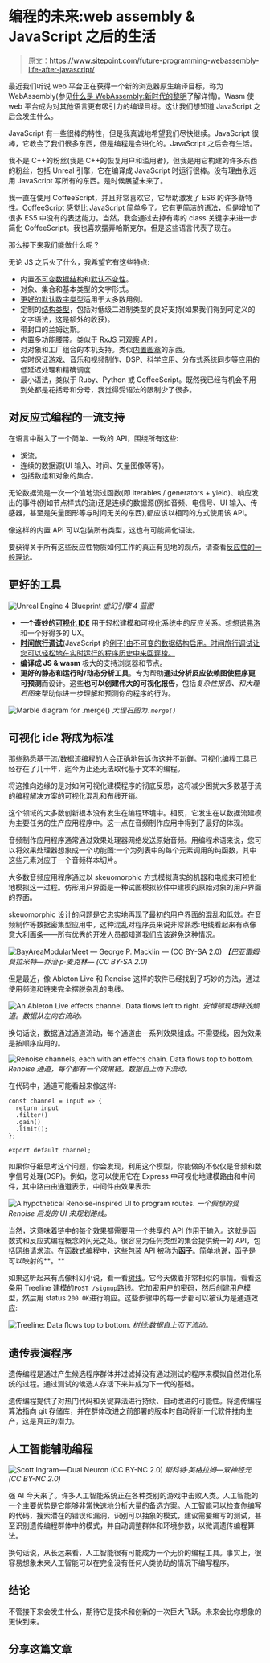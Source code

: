 # 编程的未来:web assembly & JavaScript 之后的生活

> 原文：<https://www.sitepoint.com/future-programming-webassembly-life-after-javascript/>

最近我们听说 web 平台正在获得一个新的浏览器原生编译目标，称为 WebAssembly(参见[什么是 WebAssembly:新时代的黎明](https://medium.com/javascript-scene/what-is-webassembly-the-dawn-of-a-new-era-61256ec5a8f6)了解详情)。Wasm 使 web 平台成为对其他语言更有吸引力的编译目标。这让我们想知道 JavaScript 之后会发生什么。

JavaScript 有一些很棒的特性，但是我真诚地希望我们尽快继续。JavaScript 很棒，它教会了我们很多东西，但是编程是会进化的。JavaScript 之后会有生活。

我不是 C++的粉丝(我是 C++的恢复用户和滥用者)，但我是用它构建的许多东西的粉丝，包括 Unreal 引擎，它在编译成 JavaScript 时运行很棒。没有理由永远用 JavaScript 写所有的东西。是时候展望未来了。

我一直在使用 CoffeeScript，并且非常喜欢它，它帮助激发了 ES6 的许多新特性。CoffeeScript 感觉比 JavaScript 简单多了。它有更简洁的语法，但是增加了很多 ES5 中没有的表达能力。当然，我会通过去掉有毒的 class 关键字来进一步简化 CoffeeScript。我也喜欢摆弄哈斯克尔。但是这些语言代表了现在。

那么接下来我们能做什么呢？

无论 JS 之后火了什么，我希望它有这些特点:

*   内置[不可变数据结构](http://clojure.org/data_structures)和[默认不变性](https://medium.com/javascript-scene/the-dao-of-immutability-9f91a70c88cd)。
*   对象、集合和基本类型的文字形式。
*   [更好的默认数字类型](http://dec64.com/)适用于大多数用例。
*   定制的[结构类型](https://en.wikipedia.org/wiki/Structural_type_system)，包括对低级二进制类型的良好支持(如果我们得到可定义的文字语法，这是额外的收获)。
*   带封口的兰姆达斯。
*   内置多功能腰带。类似于 [RxJS 可观察 API](https://github.com/Reactive-Extensions/RxJS/blob/master/doc/api/core/observable.md) 。
*   对对象和工厂组合的本机支持。类似[内置图章](http://chimera.labs.oreilly.com/books/1234000000262/ch03.html#prototypal_inheritance_with_stamps)的东西。
*   实时保证游戏、音乐和视频制作、DSP、科学应用、分布式系统同步等应用的低延迟处理和精确调度
*   最小语法，类似于 Ruby、Python 或 CoffeeScript。既然我已经有机会不用到处都是花括号和分号，我觉得受语法的限制少了很多。

## 对反应式编程的一流支持

在语言中融入了一个简单、一致的 API，围绕所有这些:

*   溪流。
*   连续的数据源(UI 输入、时间、矢量图像等等)。
*   包括数组和对象的集合。

无论数据流是一次一个值地流过函数(即 iterables / generators + yield)、响应发出的事件(例如节点样式的流)还是连续的数据源(例如音频、电信号、UI 输入、传感器，甚至是矢量图形等与时间无关的东西),都应该以相同的方式使用该 API。

像这样的内置 API 可以包装所有类型，这也有可能简化语法。

要获得关于所有这些反应性物质如何工作的真正有见地的观点，请查看[反应性的一般理论](https://github.com/kriskowal/gtor/blob/master/README.md)。

## 更好的工具

![Unreal Engine 4 Blueprint](img/06bbabac2eb3e62f519f4ea437506fd2.png)
*虚幻引擎 4 蓝图*

*   **一个奇妙的[可视化 IDE](https://www.youtube.com/watch?v=IKAcrNHENC8)** 用于轻松建模和可视化系统中的反应关系。想想[诺弗洛](http://noflojs.org/)和一个好得多的 UX。
*   **[时间旅行调试](http://debug.elm-lang.org/)**(JavaScript 的[例子)由不可变的数据结构启用。时间旅行调试让您可以轻松地在实时运行的程序历史中来回穿梭。](https://www.youtube.com/watch?v=Fo86aiBoomE)
*   **编译成 JS & wasm** 极大的支持浏览器和节点。
*   **更好的静态和运行时/动态分析工具**。专为帮助**通过分析反应依赖图使程序更可预测**而设计。这些**也可以创建伟大的可视化报告**，包括*复杂性报告、*和*大理石图*来帮助你进一步理解和预测你的程序的行为。

![Marble diagram for .merge()](img/3bb9fcd3b6a0712a54190cd93d5c2b1b.png)
*大理石图为`.merge()`*

## 可视化 ide 将成为标准

那些熟悉基于流/数据流编程的人会正确地告诉你这并不新鲜。可视化编程工具已经存在了几十年，迄今为止还无法取代基于文本的编程。

将这推向边缘的是对如何可视化建模程序的彻底反思，这将减少困扰大多数基于流的编程解决方案的可视化混乱和布线开销。

这个领域的大多数创新根本没有发生在编程环境中。相反，它发生在以数据流建模为主要任务的生产应用程序中。这一点在音频制作应用中得到了最好的体现。

音频制作应用程序通常通过效果处理器网络发送原始音频。用编程术语来说，您可以将效果处理器想象成一个功能图:一个为列表中的每个元素调用的纯函数，其中这些元素对应于一个音频样本切片。

大多数音频应用程序通过以 skeuomorphic 方式模拟真实的机器和电缆来可视化地模拟这一过程。仿形用户界面是一种试图模拟软件中建模的原始对象的用户界面的界面。

skeuomorphic 设计的问题是它忠实地再现了最初的用户界面的混乱和低效。在音频制作等数据密集型应用中，这种混乱对程序员来说非常熟悉:电线看起来有点像意大利面条——所有优秀的开发人员都知道我们应该避免这种情况。

![BayAreaModularMeet — George P. Macklin — (CC BY-SA 2.0)](img/031a7632d27f2c84cefc81b51a09379d.png)
*【巴亚雷姆·莫拉米特—乔治·p·麦克林— (CC BY-SA 2.0)*

但是最近，像 Ableton Live 和 Renoise 这样的软件已经找到了巧妙的方法，通过使用频道和链来完全摆脱杂乱的电线。

![An Ableton Live effects channel. Data flows left to right.](img/3aac595b206f468e88daacccae8a68f3.png)
*安博顿现场特效频道。数据从左向右流动。*

换句话说，数据通过通道流动，每个通道由一系列效果组成。不需要线，因为效果是按顺序应用的。

![Renoise channels, each with an effects chain. Data flows top to bottom.](img/3ff0cf9ed4cf2cd97f7fefd509865af4.png)
*Renoise 通道，每个都有一个效果链。数据自上而下流动。*

在代码中，通道可能看起来像这样:

```
const channel = input => {  
  return input  
  .filter()  
  .gain()  
  .limit();  
};

export default channel;
```

如果你仔细思考这个问题，你会发现，利用这个模型，你能做的不仅仅是音频和数字信号处理(DSP)。例如，您可以使用它在 Express 中可视化地建模路由和中间件，其中路由由通道表示，中间件由效果表示:

![A hypothetical Renoise-inspired UI to program routes.](img/e484c6737723e101b0fe1de1e39a9138.png)
*一个假想的受 Renoise 启发的 UI 来规划路线。*

当然，这意味着链中的每个效果都需要用一个共享的 API 作用于输入。这就是函数式和反应式编程概念的闪光之处。很容易为任何类型的集合提供统一的 API，包括网络请求流。在函数式编程中，这些包装 API 被称为**函子**。简单地说，函子是可以映射的**。**

如果这听起来有点像科幻小说，看一看[树线](https://treeline.io/)。它今天做着非常相似的事情。看看这条用 Treeline 建模的`POST /signup`路线。它加密用户的密码，然后创建用户模型，然后用 status `200 OK`进行响应。这些步骤中的每一步都可以被认为是通道效应:

![Treeline: Data flows top to bottom.](img/9ac058d460dcc9839978dd6b5cf2e445.png)
*树线:数据自上而下流动。*

## 遗传表演程序

遗传编程是通过产生候选程序群体并过滤掉没有通过测试的程序来模拟自然进化系统的过程。通过测试的候选人存活下来并成为下一代的基础。

遗传编程提供了对热门代码和关键算法进行持续、自动改进的可能性。将遗传编程算法指向 git 存储库，并在群体改进之前部署的版本时自动将新一代软件推向生产，这是真正的潜力。

## 人工智能辅助编程

![Scott Ingram — Dual Neuron (CC BY-NC 2.0)](img/822ee61ee58ae6b6c0972afb2d3714a6.png)
*斯科特·英格拉姆—双神经元(CC BY-NC 2.0)*

强 AI 今天来了。许多人工智能系统正在各种类别的游戏中击败人类。人工智能的一个主要优势是它能够非常快速地分析大量的备选方案。人工智能可以检查你编写的代码，搜索潜在的错误和漏洞，识别可以抽象的模式，建议需要编写的测试，甚至识别遗传编程群体中的模式，并自动调整群体和环境参数，以微调遗传编程算法。

换句话说，从长远来看，人工智能很有可能成为一个无价的编程工具。事实上，很容易想象未来人工智能可以在完全没有任何人类协助的情况下编写程序。

## 结论

不管接下来会发生什么，期待它是技术和创新的一次巨大飞跃。未来会比你想象的更快到来。

## 分享这篇文章
